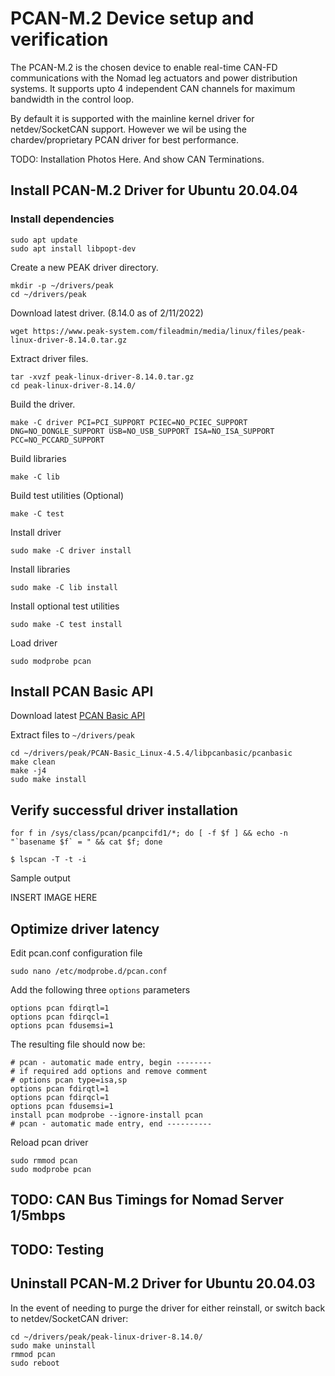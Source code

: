 # PCAN-M.2 Device setup and verification

The PCAN-M.2 is the chosen device to enable real-time CAN-FD communications with the Nomad leg actuators and power distribution systems. It supports upto 4 independent CAN channels for maximum bandwidth in the control loop.

By default it is supported with the mainline kernel driver for netdev/SocketCAN support.  However we wil be using the chardev/proprietary PCAN driver for best performance.  

TODO: Installation Photos Here.  And show CAN Terminations.

## Install PCAN-M.2 Driver for Ubuntu 20.04.04

### Install dependencies

```
sudo apt update
sudo apt install libpopt-dev
```

Create a new PEAK driver directory.

```
mkdir -p ~/drivers/peak
cd ~/drivers/peak
```

Download latest driver. (8.14.0 as of 2/11/2022)

```
wget https://www.peak-system.com/fileadmin/media/linux/files/peak-linux-driver-8.14.0.tar.gz
```

Extract driver files.

```
tar -xvzf peak-linux-driver-8.14.0.tar.gz
cd peak-linux-driver-8.14.0/
```

Build the driver.

```
make -C driver PCI=PCI_SUPPORT PCIEC=NO_PCIEC_SUPPORT DNG=NO_DONGLE_SUPPORT USB=NO_USB_SUPPORT ISA=NO_ISA_SUPPORT PCC=NO_PCCARD_SUPPORT
```

Build libraries

```
make -C lib
```

Build test utilities (Optional)

```
make -C test
```

Install driver

```
sudo make -C driver install
```

Install libraries

```
sudo make -C lib install
```

Install optional test utilities

```
sudo make -C test install
```

Load driver

```
sudo modprobe pcan
```

## Install PCAN Basic API

Download latest [PCAN Basic API](https://www.peak-system.com/quick/BasicLinux)

Extract files to ```~/drivers/peak```

```
cd ~/drivers/peak/PCAN-Basic_Linux-4.5.4/libpcanbasic/pcanbasic
make clean
make -j4
sudo make install
```

## Verify successful driver installation

```
for f in /sys/class/pcan/pcanpcifd1/*; do [ -f $f ] && echo -n "`basename $f` = " && cat $f; done
```

```
$ lspcan -T -t -i
```

Sample output

INSERT IMAGE HERE


## Optimize driver latency

Edit pcan.conf configuration file

```
sudo nano /etc/modprobe.d/pcan.conf
```

Add the following three ```options``` parameters

```
options pcan fdirqtl=1
options pcan fdirqcl=1
options pcan fdusemsi=1
```

The resulting file should now be:

```
# pcan - automatic made entry, begin --------
# if required add options and remove comment
# options pcan type=isa,sp
options pcan fdirqtl=1
options pcan fdirqcl=1
options pcan fdusemsi=1
install pcan modprobe --ignore-install pcan
# pcan - automatic made entry, end ----------
```

Reload pcan driver

```
sudo rmmod pcan
sudo modprobe pcan
```



## TODO: CAN Bus Timings for Nomad Server 1/5mbps
## TODO: Testing


## Uninstall PCAN-M.2 Driver for Ubuntu 20.04.03

In the event of needing to purge the driver for either reinstall, or switch back to netdev/SocketCAN driver:

```
cd ~/drivers/peak/peak-linux-driver-8.14.0/ 
sudo make uninstall
rmmod pcan
sudo reboot
```

